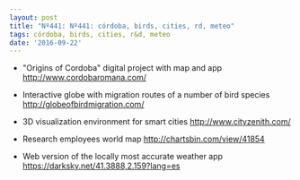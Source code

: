 ```yaml
---
layout: post
title: "Nº441: Nº441: córdoba, birds, cities, rd, meteo"
tags: córdoba, birds, cities, r&d, meteo
date: '2016-09-22'
---
```



* "Origins of Cordoba" digital project with map and app
  http://www.cordobaromana.com/

* Interactive globe with migration routes of a number of bird species
  http://globeofbirdmigration.com/

* 3D visualization environment for smart cities
  http://www.cityzenith.com/

* Research employees world map
  http://chartsbin.com/view/41854

* Web version of the locally most accurate weather app
  https://darksky.net/41.3888,2.159?lang=es
